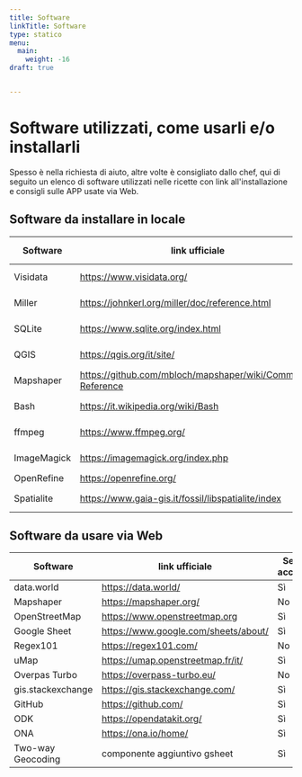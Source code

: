 ```yaml
---
title: Software
linkTitle: Software
type: statico
menu:
  main:
    weight: -16
draft: true


---
```


# Software utilizzati, come usarli e/o installarli

Spesso è nella richiesta di aiuto, altre volte è consigliato dallo chef, qui di seguito un elenco di software utilizzati nelle ricette con link all'installazione e consigli sulle APP usate via Web.

## Software da installare in locale

Software | link ufficiale | Come installarlo
---------|----------------|-------------
Visidata|<https://www.visidata.org/>| riga di comando
Miller|<https://johnkerl.org/miller/doc/reference.html> | riga di comando
SQLite|<https://www.sqlite.org/index.html>| Multi piattaforma
QGIS|<https://qgis.org/it/site/>| Multi piattaforma
Mapshaper|<https://github.com/mbloch/mapshaper/wiki/Command-Reference>|Multi piattaforma
Bash | <https://it.wikipedia.org/wiki/Bash> | riga di comando
ffmpeg | <https://www.ffmpeg.org/> | Multi piattaforma
ImageMagick | <https://imagemagick.org/index.php> | Multi piattaforma
OpenRefine | <https://openrefine.org/> | 
Spatialite | <https://www.gaia-gis.it/fossil/libspatialite/index>| Multi piattaforma


## Software da usare via Web

Software | link ufficiale | Serve account
---------|----------------|-------------
data.world|<https://data.world/> | Sì
Mapshaper| <https://mapshaper.org/> | No
OpenStreetMap|<https://www.openstreetmap.org> | Sì
Google Sheet|<https://www.google.com/sheets/about/> | Sì
Regex101|<https://regex101.com/> | No
uMap | <https://umap.openstreetmap.fr/it/> | Sì
Overpas Turbo |<https://overpass-turbo.eu/> | No
gis.stackexchange |<https://gis.stackexchange.com/>| Sì
GitHub | <https://github.com/> | Sì
ODK | <https://opendatakit.org/> | Sì
ONA | <https://ona.io/home/> | Sì
Two-way Geocoding | componente aggiuntivo gsheet| Sì

